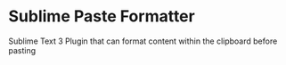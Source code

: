 Sublime Paste Formatter
=======================

Sublime Text 3 Plugin that can format content within the clipboard before pasting
